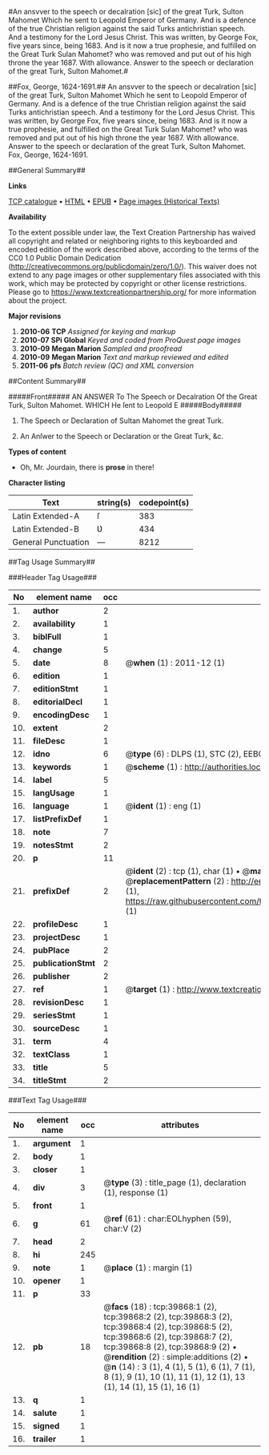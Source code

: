 #An ansvver to the speech or decalration [sic] of the great Turk, Sulton Mahomet Which he sent to Leopold Emperor of Germany. And is a defence of the true Christian religion against the said Turks antichristian speech. And a testimony for the Lord Jesus Christ. This was written, by George Fox, five years since, being 1683. And is it now a true prophesie, and fulfilled on the Great Turk Sulan Mahomet? who was removed and put out of his high throne the year 1687. With allowance. Answer to the speech or declaration of the great Turk, Sulton Mahomet.#

##Fox, George, 1624-1691.##
An ansvver to the speech or decalration [sic] of the great Turk, Sulton Mahomet Which he sent to Leopold Emperor of Germany. And is a defence of the true Christian religion against the said Turks antichristian speech. And a testimony for the Lord Jesus Christ. This was written, by George Fox, five years since, being 1683. And is it now a true prophesie, and fulfilled on the Great Turk Sulan Mahomet? who was removed and put out of his high throne the year 1687. With allowance.
Answer to the speech or declaration of the great Turk, Sulton Mahomet.
Fox, George, 1624-1691.

##General Summary##

**Links**

[TCP catalogue](http://www.ota.ox.ac.uk/tcp/)  • 
[HTML](http://tei.it.ox.ac.uk/tcp/Texts-HTML/free/A70/A70068.html)  • 
[EPUB](http://tei.it.ox.ac.uk/tcp/Texts-EPUB/free/A70/A70068.epub) • 
[Page images (Historical Texts)](https://historicaltexts.jisc.ac.uk/eebo-99835192e)

**Availability**

To the extent possible under law, the Text Creation Partnership has waived all copyright and related or neighboring rights to this keyboarded and encoded edition of the work described above, according to the terms of the CC0 1.0 Public Domain Dedication (http://creativecommons.org/publicdomain/zero/1.0/). This waiver does not extend to any page images or other supplementary files associated with this work, which may be protected by copyright or other license restrictions. Please go to https://www.textcreationpartnership.org/ for more information about the project.

**Major revisions**

1. __2010-06__ __TCP__ *Assigned for keying and markup*
1. __2010-07__ __SPi Global__ *Keyed and coded from ProQuest page images*
1. __2010-09__ __Megan Marion__ *Sampled and proofread*
1. __2010-09__ __Megan Marion__ *Text and markup reviewed and edited*
1. __2011-06__ __pfs__ *Batch review (QC) and XML conversion*

##Content Summary##

#####Front#####
AN ANSWER To The Speech or Decalration Of the Great Turk, Sulton Mahomet. WHICH He ſent to Leopold E
#####Body#####

1. The Speech or Declaration of Sultan Mahomet the great Turk.

1. An Anſwer to the Speech or Declaration or the Great Turk, &c.

**Types of content**

  * Oh, Mr. Jourdain, there is **prose** in there!

**Character listing**


|Text|string(s)|codepoint(s)|
|---|---|---|
|Latin Extended-A|ſ|383|
|Latin Extended-B|Ʋ|434|
|General Punctuation|—|8212|

##Tag Usage Summary##

###Header Tag Usage###

|No|element name|occ|attributes|
|---|---|---|---|
|1.|__author__|2||
|2.|__availability__|1||
|3.|__biblFull__|1||
|4.|__change__|5||
|5.|__date__|8| @__when__ (1) : 2011-12 (1)|
|6.|__edition__|1||
|7.|__editionStmt__|1||
|8.|__editorialDecl__|1||
|9.|__encodingDesc__|1||
|10.|__extent__|2||
|11.|__fileDesc__|1||
|12.|__idno__|6| @__type__ (6) : DLPS (1), STC (2), EEBO-CITATION (1), PROQUEST (1), VID (1)|
|13.|__keywords__|1| @__scheme__ (1) : http://authorities.loc.gov/ (1)|
|14.|__label__|5||
|15.|__langUsage__|1||
|16.|__language__|1| @__ident__ (1) : eng (1)|
|17.|__listPrefixDef__|1||
|18.|__note__|7||
|19.|__notesStmt__|2||
|20.|__p__|11||
|21.|__prefixDef__|2| @__ident__ (2) : tcp (1), char (1)  •  @__matchPattern__ (2) : ([0-9\-]+):([0-9IVX]+) (1), (.+) (1)  •  @__replacementPattern__ (2) : http://eebo.chadwyck.com/downloadtiff?vid=$1&page=$2 (1), https://raw.githubusercontent.com/textcreationpartnership/Texts/master/tcpchars.xml#$1 (1)|
|22.|__profileDesc__|1||
|23.|__projectDesc__|1||
|24.|__pubPlace__|2||
|25.|__publicationStmt__|2||
|26.|__publisher__|2||
|27.|__ref__|1| @__target__ (1) : http://www.textcreationpartnership.org/docs/. (1)|
|28.|__revisionDesc__|1||
|29.|__seriesStmt__|1||
|30.|__sourceDesc__|1||
|31.|__term__|4||
|32.|__textClass__|1||
|33.|__title__|5||
|34.|__titleStmt__|2||


###Text Tag Usage###

|No|element name|occ|attributes|
|---|---|---|---|
|1.|__argument__|1||
|2.|__body__|1||
|3.|__closer__|1||
|4.|__div__|3| @__type__ (3) : title_page (1), declaration (1), response (1)|
|5.|__front__|1||
|6.|__g__|61| @__ref__ (61) : char:EOLhyphen (59), char:V (2)|
|7.|__head__|2||
|8.|__hi__|245||
|9.|__note__|1| @__place__ (1) : margin (1)|
|10.|__opener__|1||
|11.|__p__|33||
|12.|__pb__|18| @__facs__ (18) : tcp:39868:1 (2), tcp:39868:2 (2), tcp:39868:3 (2), tcp:39868:4 (2), tcp:39868:5 (2), tcp:39868:6 (2), tcp:39868:7 (2), tcp:39868:8 (2), tcp:39868:9 (2)  •  @__rendition__ (2) : simple:additions (2)  •  @__n__ (14) : 3 (1), 4 (1), 5 (1), 6 (1), 7 (1), 8 (1), 9 (1), 10 (1), 11 (1), 12 (1), 13 (1), 14 (1), 15 (1), 16 (1)|
|13.|__q__|1||
|14.|__salute__|1||
|15.|__signed__|1||
|16.|__trailer__|1||
